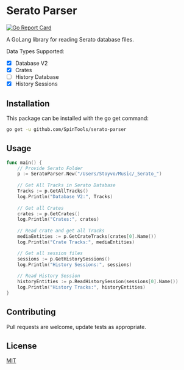 # Serato Parser

[![Go Report Card](https://goreportcard.com/badge/github.com/SpinTools/serato-parser)](https://goreportcard.com/report/github.com/SpinTools/serato-parser)


A GoLang library for reading Serato database files.

Data Types Supported:
- [x] Database V2
- [x] Crates
- [ ] History Database
- [x] History Sessions

## Installation

This package can be installed with the go get command:

```bash
go get -u github.com/SpinTools/serato-parser
```

## Usage

```go
func main() {
    // Provide Serato Folder
    p := SeratoParser.New("/Users/Stoyvo/Music/_Serato_")
    
    // Get All Tracks in Serato Database
    Tracks := p.GetAllTracks()
    log.Println("Database V2:", Tracks)
    
    // Get all Crates
    crates := p.GetCrates()
    log.Println("Crates:", crates)
    
    // Read crate and get all Tracks
    mediaEntities := p.GetCrateTracks(crates[0].Name())
    log.Println("Crate Tracks:", mediaEntities)

    // Get all session files
    sessions := p.GetHistorySessions()
    log.Println("History Sessions:", sessions)
    
    // Read History Session
    historyEntities := p.ReadHistorySession(sessions[0].Name())
    log.Println("History Tracks:", historyEntities)
}
```

## Contributing
Pull requests are welcome, update tests as appropriate.

## License
[MIT](https://github.com/SpinTools/serato-parser/LICENSE)

